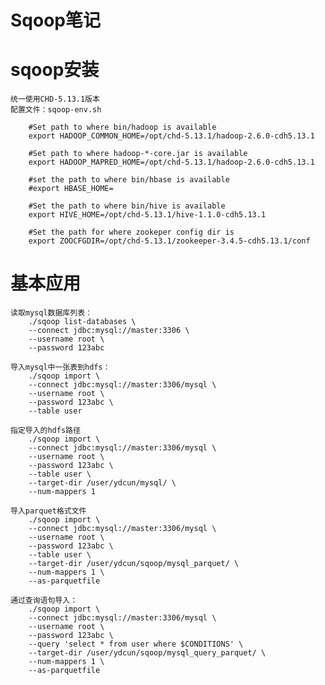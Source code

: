 # Sqoop笔记

# sqoop安装
    统一使用CHD-5.13.1版本
    配置文件：sqoop-env.sh
        
        #Set path to where bin/hadoop is available
        export HADOOP_COMMON_HOME=/opt/chd-5.13.1/hadoop-2.6.0-cdh5.13.1
        
        #Set path to where hadoop-*-core.jar is available
        export HADOOP_MAPRED_HOME=/opt/chd-5.13.1/hadoop-2.6.0-cdh5.13.1
        
        #set the path to where bin/hbase is available
        #export HBASE_HOME=
        
        #Set the path to where bin/hive is available
        export HIVE_HOME=/opt/chd-5.13.1/hive-1.1.0-cdh5.13.1
        
        #Set the path for where zookeper config dir is
        export ZOOCFGDIR=/opt/chd-5.13.1/zookeeper-3.4.5-cdh5.13.1/conf
        
        
# 基本应用
    读取mysql数据库列表：
        ./sqoop list-databases \
        --connect jdbc:mysql://master:3306 \
        --username root \
        --password 123abc
        
    导入mysql中一张表到hdfs：
        ./sqoop import \
        --connect jdbc:mysql://master:3306/mysql \
        --username root \
        --password 123abc \
        --table user
        
    指定导入的hdfs路径
        ./sqoop import \
        --connect jdbc:mysql://master:3306/mysql \
        --username root \
        --password 123abc \
        --table user \
        --target-dir /user/ydcun/mysql/ \
        --num-mappers 1
        
    导入parquet格式文件
        ./sqoop import \
        --connect jdbc:mysql://master:3306/mysql \
        --username root \
        --password 123abc \
        --table user \
        --target-dir /user/ydcun/sqoop/mysql_parquet/ \
        --num-mappers 1 \
        --as-parquetfile
        
    通过查询语句导入：
        ./sqoop import \
        --connect jdbc:mysql://master:3306/mysql \
        --username root \
        --password 123abc \
        --query 'select * from user where $CONDITIONS' \
        --target-dir /user/ydcun/sqoop/mysql_query_parquet/ \
        --num-mappers 1 \
        --as-parquetfile